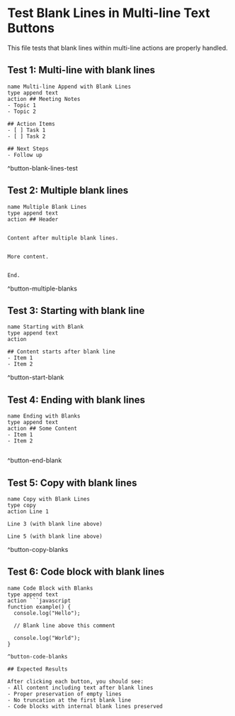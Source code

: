 # Test Blank Lines in Multi-line Text Buttons

This file tests that blank lines within multi-line actions are properly handled.

## Test 1: Multi-line with blank lines

```button
name Multi-line Append with Blank Lines
type append text
action ## Meeting Notes
- Topic 1
- Topic 2

## Action Items
- [ ] Task 1
- [ ] Task 2

## Next Steps
- Follow up
```
^button-blank-lines-test

## Test 2: Multiple blank lines

```button
name Multiple Blank Lines
type append text
action ## Header


Content after multiple blank lines.


More content.


End.
```
^button-multiple-blanks

## Test 3: Starting with blank line

```button
name Starting with Blank
type append text
action 

## Content starts after blank line
- Item 1
- Item 2
```
^button-start-blank

## Test 4: Ending with blank lines

```button
name Ending with Blanks
type append text
action ## Some Content
- Item 1
- Item 2


```
^button-end-blank

## Test 5: Copy with blank lines

```button
name Copy with Blank Lines
type copy
action Line 1

Line 3 (with blank line above)

Line 5 (with blank line above)
```
^button-copy-blanks

## Test 6: Code block with blank lines

```button
name Code Block with Blanks
type append text
action ```javascript
function example() {
  console.log("Hello");

  // Blank line above this comment

  console.log("World");
}
```
```
^button-code-blanks

## Expected Results

After clicking each button, you should see:
- All content including text after blank lines
- Proper preservation of empty lines
- No truncation at the first blank line
- Code blocks with internal blank lines preserved 